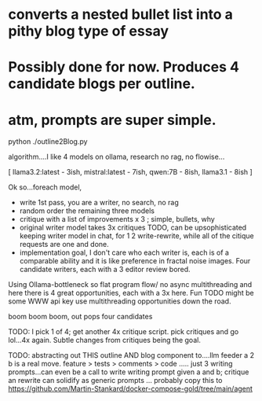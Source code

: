 # converts a nested bullet list into a pithy blog type of essay
# Possibly done for now. Produces 4 candidate blogs per outline. 
# atm, prompts are super simple. 


python ./outline2Blog.py

algorithm....I like 4 models on ollama, research no rag, no flowise...

[ 
  llama3.2:latest - 3ish,
  mistral:latest  - 7ish,
  qwen:7B         - 8ish,
  llama3.1        - 8ish 
]

Ok so...foreach model,
- write 1st pass, you are a writer, no search, no rag
- random order the remaining three models
- critique with a list of improvements x 3  ; simple, bullets, why
- original writer model takes 3x critiques TODO, can be upsophisticated keeping writer model in chat, for 1 2 write-rewrite, while all of the citique requests are one and done. 
- implementation goal, I don't care who each writer is, each is of a comparable ability and it is like preference in fractal noise images. Four candidate writers, each with a 3 editor review bored. 

Using Ollama-bottleneck so flat program flow/ no async multithreading and here there is 4 great opportunities, each with a 3x here. Fun TODO might be some WWW api key use multithreading opportunities down the road.

boom boom boom, out pops four candidates

TODO: I pick 1 of 4; get another 4x critique script. pick critiques and go lol...4x again. Subtle changes from critiques being the goal. 

TODO: abstracting out THIS outline AND blog component to....llm feeder a 2 b is a real move.
feature > tests > comments > code ..... just 3 writing prompts...can even be a call to write writing prompt given a and b; critique an rewrite can solidify as generic prompts ... probably copy this to https://github.com/Martin-Stankard/docker-compose-gold/tree/main/agent